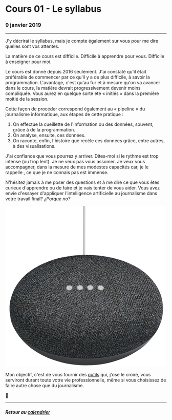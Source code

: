 # Cours 01 - Le syllabus

### 9 janvier 2019

---

J'y décrirai le syllabus, mais je compte également sur vous pour me dire quelles sont vos attentes.

La matière de ce cours est difficile. Difficile à apprendre pour vous. Difficile à enseigner pour moi.

Le cours est donné depuis 2016 seulement. J'ai constaté qu'il était préférable de commencer par ce qu'il y a de plus difficile, à savoir la programmation. L'avantage, c'est qu'au fur et à mesure qu'on va avancer dans le cours, la matière devrait progressivement devenir moins compliquée. Vous aurez en quelque sorte été «&nbsp;initiés&nbsp;» dans la première moitié de la session.

Cette façon de procéder correspond également au «&nbsp;pipeline&nbsp;» du journalisme informatique, aux étapes de cette pratique&nbsp;:
1. On effectue la cueillette de l'information ou des données, souvent, grâce à de la programmation.
2. On analyse, ensuite, ces données.
3. On raconte, enfin, l'histoire que recèle ces données grâce, entre autres, à des visualisations.

J'ai confiance que vous pourrez y arriver. Dites-moi si le rythme est trop intense \(ou trop lent\). Je ne veux pas vous assomer. Je veux vous accompagner, dans la mesure de mes modestes capacités car, je le rappelle&nbsp;, ce que je ne connais pas est immense.

N'hésitez jamais à me poser des questions et à me dire ce que vous êtes curieux d'apprendre ou de faire et je vais tenter de vous aider. Vous avez envie d'essayer d'appliquer l'intelligence artificielle au journalisme dans votre travail final? *¿Porque no?*

![](/assets/googhome.png)


Mon objectif, c'est de vous fournir des [outils](https://github.com/PublicDataLab/fake-news-field-guide/blob/master/texts/chapter_6.md) qui, j'ose le croire, vous serviront durant toute votre vie professionnelle, même si vous choisissez de faire autre chose que du journalisme.

:rocket:

---

##### Retour au [calendrier](/calendrier.md)
